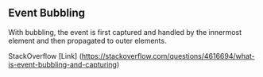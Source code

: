 ## Event Bubbling

With bubbling, the event is first captured and handled by the innermost element and then propagated to outer elements.

StackOverflow [Link] (https://stackoverflow.com/questions/4616694/what-is-event-bubbling-and-capturing)
